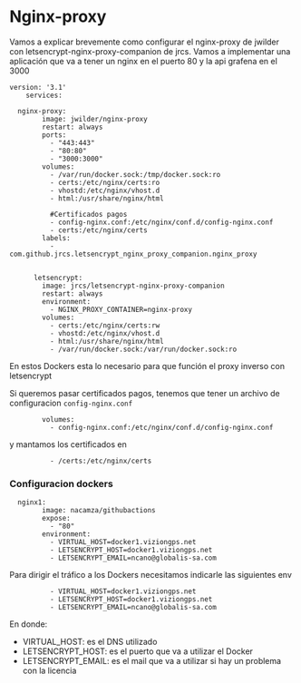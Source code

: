 #  Nginx-proxy
Vamos a explicar brevemente como configurar el nginx-proxy de jwilder con letsencrypt-nginx-proxy-companion de jrcs. Vamos a implementar una aplicación que va a tener un nginx en el puerto 80 y la api grafena en el 3000
````
version: '3.1'
	services:

  nginx-proxy:
	    image: jwilder/nginx-proxy
	    restart: always
	    ports:
	      - "443:443"  
	      - "80:80"
	      - "3000:3000"
	    volumes:
	      - /var/run/docker.sock:/tmp/docker.sock:ro
	      - certs:/etc/nginx/certs:ro
	      - vhostd:/etc/nginx/vhost.d
	      - html:/usr/share/nginx/html
	      
	      #Certificados pagos
	      - config-nginx.conf:/etc/nginx/conf.d/config-nginx.conf
	      - certs:/etc/nginx/certs
	    labels:
	      - com.github.jrcs.letsencrypt_nginx_proxy_companion.nginx_proxy
	

	  letsencrypt:
	    image: jrcs/letsencrypt-nginx-proxy-companion
	    restart: always
	    environment:
	      - NGINX_PROXY_CONTAINER=nginx-proxy
	    volumes:
	      - certs:/etc/nginx/certs:rw
	      - vhostd:/etc/nginx/vhost.d
	      - html:/usr/share/nginx/html
	      - /var/run/docker.sock:/var/run/docker.sock:ro
````
En estos Dockers esta lo necesario para que función el proxy inverso con letsencrypt

Si queremos pasar certificados pagos, tenemos que tener un archivo de configuracion ``config-nginx.conf``
````
	    volumes:
	      - config-nginx.conf:/etc/nginx/conf.d/config-nginx.conf
````
y mantamos los certificados en 
````
	      - /certs:/etc/nginx/certs
```` 
### Configuracion dockers
````
  nginx1:
	    image: nacamza/githubactions
	    expose:
	      - "80"
	    environment:
	      - VIRTUAL_HOST=docker1.viziongps.net
	      - LETSENCRYPT_HOST=docker1.viziongps.net
	      - LETSENCRYPT_EMAIL=ncano@globalis-sa.com        

````
Para dirigir el tráfico a los Dockers necesitamos indicarle las siguientes env
````
	      - VIRTUAL_HOST=docker1.viziongps.net
	      - LETSENCRYPT_HOST=docker1.viziongps.net
	      - LETSENCRYPT_EMAIL=ncano@globalis-sa.com        
````
En donde:
- VIRTUAL_HOST: es el DNS utilizado
- LETSENCRYPT_HOST: es el puerto que va a utilizar el Docker 
- LETSENCRYPT_EMAIL: es el mail que va a utilizar si hay un problema con la licencia
